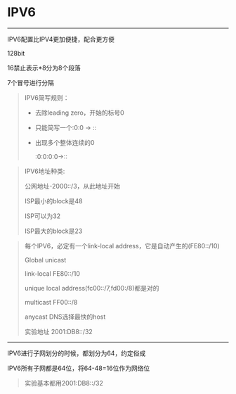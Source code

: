 # IPV6

---

IPV6配置比IPV4更加便捷，配合更方便

128bit

16禁止表示*8分为8个段落

7个冒号进行分隔

> IPV6简写规则：
>
>  - 去除leading zero，开始的标号0
>
>  - 只能简写一个:0:0 -> ::
>
>  - 出现多个整体连续的0
>
>    :0:0:0:0->::



> IPV6地址种类:
>
> 公网地址-2000::/3，从此地址开始
>
> ISP最小的block是48
>
> ISP可以为32
>
> ISP最大的block是23

> 每个IPV6，必定有一个link-local address，它是自动产生的(FE80::/10)
>
> Global unicast 
>
> link-local FE80::/10
>
> unique local address(fc00::/7,fd00:/8)都是对的
>
> multicast FF00::/8
>
> anycast  DNS选择最快的host
>
> 实验地址 2001:DB8::/32

---

IPV6进行子网划分的时候，都划分为64，约定俗成

IPV6所有子网都是64位，将64-48=16位作为网络位



> 实验基本都用2001:DB8::/32